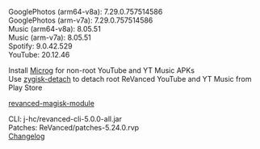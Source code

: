 GooglePhotos (arm64-v8a): 7.29.0.757514586  
GooglePhotos (arm-v7a): 7.29.0.757514586  
Music (arm64-v8a): 8.05.51  
Music (arm-v7a): 8.05.51  
Spotify: 9.0.42.529  
YouTube: 20.12.46  

Install [Microg](https://github.com/ReVanced/GmsCore/releases) for non-root YouTube and YT Music APKs  
Use [zygisk-detach](https://github.com/j-hc/zygisk-detach) to detach root ReVanced YouTube and YT Music from Play Store  

[revanced-magisk-module](https://github.com/j-hc/revanced-magisk-module)
  
CLI: j-hc/revanced-cli-5.0.0-all.jar  
Patches: ReVanced/patches-5.24.0.rvp  
[Changelog](https://github.com/ReVanced/revanced-patches/releases/tag/v5.24.0)  
